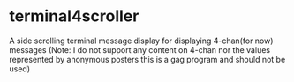 # terminal4scroller
A side scrolling terminal message display for displaying 4-chan(for now) messages (Note: I do not support any content on 4-chan nor the values represented by anonymous posters this is a gag program and should not be used)
